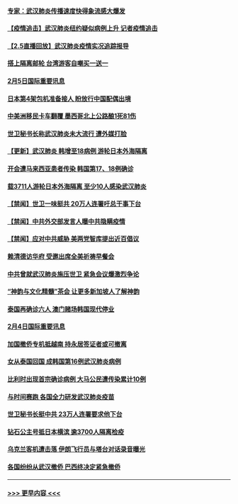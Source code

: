 #### [专家：武汉肺炎传播速度快得象流感大爆发](../pages/prog202/a102770132.md?t=02060133) 
#### [【疫情追击】武汉肺炎纽约疑似病例上升 记者疫情追击](../pages/prog202/a102770000.md?t=02060133) 
#### [【2.5直播回放】武汉肺炎疫情实况追踪报导](../pages/prog202/a102769913.md?t=02060133) 
#### [搭上隔离邮轮 台湾游客自嘲买一送一](../pages/prog202/a102769845.md?t=02060133) 
#### [2月5日国际重要讯息](../pages/prog202/a102769821.md?t=02060133) 
#### [日本第4架包机准备接人 盼放行中国配偶出境](../pages/prog202/a102769765.md?t=02060133) 
#### [中美洲移民卡车翻覆 墨西哥北上公路酿1死81伤](../pages/prog202/a102769703.md?t=02060133) 
#### [世卫秘书长称武汉肺炎未大流行 遭外媒打脸](../pages/prog202/a102769679.md?t=02060133) 
#### [【更新】武汉肺炎 韩增至18病例 游轮日本外海隔离](../pages/prog202/a102758911.md?t=02060133) 
#### [开会遭马来西亚患者传染 韩国第17、18例确诊](../pages/prog202/a102769600.md?t=02060133) 
#### [载3711人游轮日本外海隔离 至少10人感染武汉肺炎](../pages/prog202/a102769538.md?t=02060133) 
#### [【禁闻】世卫一味挺共 20万人连署吁总干事下台](../pages/prog202/a102769445.md?t=02060133) 
#### [【禁闻】中共外交部发言人曝中共隐瞒疫情](../pages/prog202/a102769400.md?t=02060133) 
#### [【禁闻】应对中共威胁 美两党智库提出近百倡议](../pages/prog202/a102769357.md?t=02060133) 
#### [赖清德访华府  受邀出席全美祈祷早餐会](../pages/prog202/a102769350.md?t=02060133) 
#### [中共曾就武汉肺炎施压世卫 紧急会议爆激烈争论](../pages/prog202/a102769312.md?t=02060133) 
#### [“神韵与文化精髓”茶会 让更多新加坡人了解神韵](../pages/prog202/a102769286.md?t=02060133) 
#### [泰国再确诊六人 澳门赌场韩国现代停业](../pages/prog202/a102769239.md?t=02060133) 
#### [2月4日国际重要讯息](../pages/prog202/a102768884.md?t=02060133) 
#### [加国撤侨专机抵越南 持永居签证者或可撤离](../pages/prog202/a102768877.md?t=02060133) 
#### [女从泰国回国 成韩国第16例武汉肺炎病例](../pages/prog202/a102768669.md?t=02060133) 
#### [比利时出现首宗确诊病例 大马公民遭传染累计10例](../pages/prog202/a102768824.md?t=02060133) 
#### [与时间赛跑 各国全力研发武汉肺炎疫苗](../pages/prog202/a102768738.md?t=02060133) 
#### [世卫秘书长挺中共 23万人连署要求他下台](../pages/prog202/a102768717.md?t=02060133) 
#### [钻石公主号抵日本横滨 逾3700人隔离检疫](../pages/prog202/a102768714.md?t=02060133) 
#### [乌克兰客机遭击落 伊朗飞行员与塔台对话录音曝光](../pages/prog202/a102768645.md?t=02060133) 
#### [各国纷纷从武汉撤侨 巴西终决定紧急撤侨](../pages/prog202/a102768630.md?t=02060133) 

----
#### [ >>> 更早内容 <<< ](../indexes/prog202-earlier.md)
